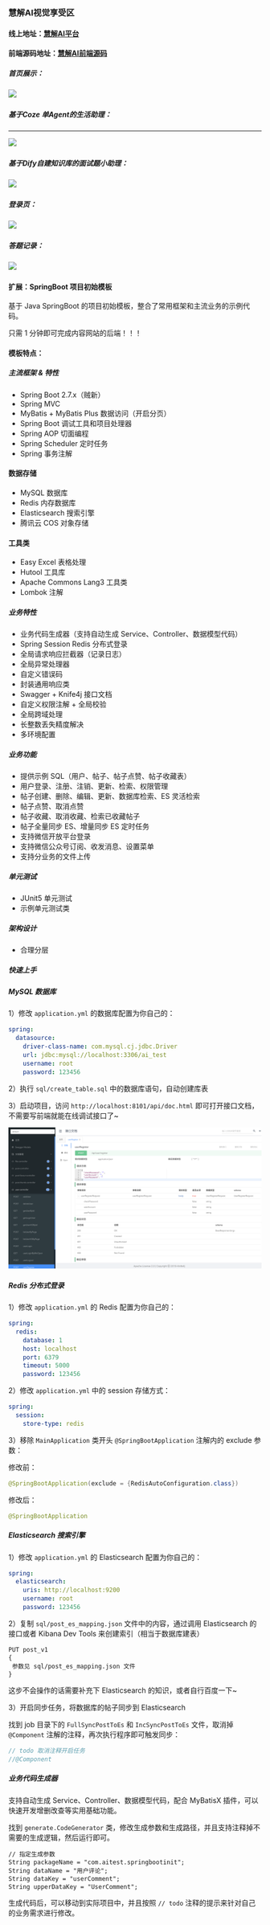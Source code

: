 

### 慧解AI视觉享受区

#### 线上地址：[慧解AI平台](http://118.25.26.219/)
#### 前端源码地址：[慧解AI前端源码](https://github.com/Heart-fire/aitest-frontend)

##### 首页展示：

![](https://xinhuo-store.oss-cn-hangzhou.aliyuncs.com/AI%E7%AD%94%E9%A2%98%E5%9B%BE%E7%89%87%E5%BA%93/%E9%A6%96%E9%A1%B5.jpg)

##### 基于Coze 单Agent的生活助理：

------

![](https://xinhuo-store.oss-cn-hangzhou.aliyuncs.com/AI%E7%AD%94%E9%A2%98%E5%9B%BE%E7%89%87%E5%BA%93/AI%E9%A6%96%E9%A1%B5.jpg)

##### 基于Dify自建知识库的面试题小助理：

![](https://xinhuo-store.oss-cn-hangzhou.aliyuncs.com/AI%E7%AD%94%E9%A2%98%E5%9B%BE%E7%89%87%E5%BA%93/AI%E5%8A%A9%E7%90%86.jpg)

##### 登录页：

![](https://xinhuo-store.oss-cn-hangzhou.aliyuncs.com/AI%E7%AD%94%E9%A2%98%E5%9B%BE%E7%89%87%E5%BA%93/%E7%99%BB%E5%BD%95%E9%A1%B5.jpg)

##### 答题记录：

![](https://xinhuo-store.oss-cn-hangzhou.aliyuncs.com/AI%E7%AD%94%E9%A2%98%E5%9B%BE%E7%89%87%E5%BA%93/%E7%99%BB%E5%BD%95%E5%90%8E%E9%A1%B5%E9%9D%A2.jpg)



#### 扩展：SpringBoot 项目初始模板

基于 Java SpringBoot 的项目初始模板，整合了常用框架和主流业务的示例代码。

只需 1 分钟即可完成内容网站的后端！！！


#### 模板特点：

##### 主流框架 & 特性

- Spring Boot 2.7.x（贼新）
- Spring MVC
- MyBatis + MyBatis Plus 数据访问（开启分页）
- Spring Boot 调试工具和项目处理器
- Spring AOP 切面编程
- Spring Scheduler 定时任务
- Spring 事务注解

#### 数据存储

- MySQL 数据库
- Redis 内存数据库
- Elasticsearch 搜索引擎
- 腾讯云 COS 对象存储

#### 工具类

- Easy Excel 表格处理
- Hutool 工具库
- Apache Commons Lang3 工具类
- Lombok 注解

##### 业务特性

- 业务代码生成器（支持自动生成 Service、Controller、数据模型代码）
- Spring Session Redis 分布式登录
- 全局请求响应拦截器（记录日志）
- 全局异常处理器
- 自定义错误码
- 封装通用响应类
- Swagger + Knife4j 接口文档
- 自定义权限注解 + 全局校验
- 全局跨域处理
- 长整数丢失精度解决
- 多环境配置


##### 业务功能

- 提供示例 SQL（用户、帖子、帖子点赞、帖子收藏表）
- 用户登录、注册、注销、更新、检索、权限管理
- 帖子创建、删除、编辑、更新、数据库检索、ES 灵活检索
- 帖子点赞、取消点赞
- 帖子收藏、取消收藏、检索已收藏帖子
- 帖子全量同步 ES、增量同步 ES 定时任务
- 支持微信开放平台登录
- 支持微信公众号订阅、收发消息、设置菜单
- 支持分业务的文件上传

##### 单元测试

- JUnit5 单元测试
- 示例单元测试类

##### 架构设计

- 合理分层


##### 快速上手


##### MySQL 数据库

1）修改 `application.yml` 的数据库配置为你自己的：

```yml
spring:
  datasource:
    driver-class-name: com.mysql.cj.jdbc.Driver
    url: jdbc:mysql://localhost:3306/ai_test
    username: root
    password: 123456
```

2）执行 `sql/create_table.sql` 中的数据库语句，自动创建库表

3）启动项目，访问 `http://localhost:8101/api/doc.html` 即可打开接口文档，不需要写前端就能在线调试接口了~

![](doc/swagger.png)

##### Redis 分布式登录

1）修改 `application.yml` 的 Redis 配置为你自己的：

```yml
spring:
  redis:
    database: 1
    host: localhost
    port: 6379
    timeout: 5000
    password: 123456
```

2）修改 `application.yml` 中的 session 存储方式：

```yml
spring:
  session:
    store-type: redis
```

3）移除 `MainApplication` 类开头 `@SpringBootApplication` 注解内的 exclude 参数：

修改前：

```java
@SpringBootApplication(exclude = {RedisAutoConfiguration.class})
```

修改后：


```java
@SpringBootApplication
```

##### Elasticsearch 搜索引擎

1）修改 `application.yml` 的 Elasticsearch 配置为你自己的：

```yml
spring:
  elasticsearch:
    uris: http://localhost:9200
    username: root
    password: 123456
```

2）复制 `sql/post_es_mapping.json` 文件中的内容，通过调用 Elasticsearch 的接口或者 Kibana Dev Tools 来创建索引（相当于数据库建表）

```
PUT post_v1
{
 参数见 sql/post_es_mapping.json 文件
}
```

这步不会操作的话需要补充下 Elasticsearch 的知识，或者自行百度一下~

3）开启同步任务，将数据库的帖子同步到 Elasticsearch

找到 job 目录下的 `FullSyncPostToEs` 和 `IncSyncPostToEs` 文件，取消掉 `@Component` 注解的注释，再次执行程序即可触发同步：

```java
// todo 取消注释开启任务
//@Component
```

##### 业务代码生成器

支持自动生成 Service、Controller、数据模型代码，配合 MyBatisX 插件，可以快速开发增删改查等实用基础功能。

找到 `generate.CodeGenerator` 类，修改生成参数和生成路径，并且支持注释掉不需要的生成逻辑，然后运行即可。

```
// 指定生成参数
String packageName = "com.aitest.springbootinit";
String dataName = "用户评论";
String dataKey = "userComment";
String upperDataKey = "UserComment";
```

生成代码后，可以移动到实际项目中，并且按照 `// todo` 注释的提示来针对自己的业务需求进行修改。
